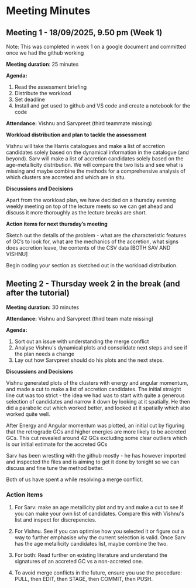 # Meeting Minutes #

## Meeting 1 - 18/09/2025, 9.50 pm (Week 1)
Note: This was completed in week 1 on a google document and committed once we had the github working

**Meeting duration**: 25 minutes

**Agenda:**
1. Read the assessment briefing
2. Distribute the workload
3. Set deadline 
4. Install and get used to github and VS code and create a notebook for the code

**Attendance:** Vishnu and Sarvpreet (third teammate missing)

**Workload distribution and plan to tackle the assessment**

Vishnu will take the Harris catalogues and make a list of accretion candidates solely based on the dynamical information in the catalogue (and beyond). 
Sarv will make a list of accretion candidates solely based on the age-metallicity distribution.
We will compare the two lists and see what is missing and maybe combine the methods for a comprehensive analysis of which clusters are accreted and which are in situ. 

**Discussions and Decisions**

Apart from the workload plan, we have decided on a thursday evening weekly meeting on top of the lecture meets so we can get ahead and discuss it more thoroughly as the lecture breaks are short. 

**Action items for next thursday’s meeting**

Sketch out the details of the problem - what are the characteristic features of GC’s to look for, what are the mechanics of the accretion, what signs does accretion leave, the contents of the CSV data [BOTH SAV AND VISHNU]

Begin coding your section as sketched out in the workload distribution. 

## Meeting 2 - Thursday week 2 in the break (and after the tutorial)

**Meeting duration:** 30 minutes

**Attendance:** Vishnu and Sarvpreet (third team mate missing)

**Agenda:** 
1. Sort out an issue with understanding the merge conflict
2. Analyse Vishnu's dynamical plots and consolidate next steps and see if the plan needs a change
3. Lay out how Sarvpreet should do his plots and the next steps. 

**Discussions and Decisions**

Vishnu generated plots of the clusters with energy and angular momentum, and made a cut to make a list of accretion candidates. The initial straight line cut was too strict - the idea we had was to start with quite a generous selection of candidates and narrow it down by looking at it spatially. He then did a parabolic cut which worked better, and looked at it spatially which also worked quite well. 

After Energy and Angular momentum was plotted, an initial cut by figuring that the retrograde GCs and higher energies are more likely to be accreted GCs. This cut revealed around 42 GCs excluding some clear outliers which is our initial estimate for the accreted GCs

Sarv has been wrestling with the github mostly - he has however imported and inspected the files and is aiming to get it done by tonight so we can discuss and fine tune the method better.

Both of us have spent a while resolving a merge conflict. 


### Action items
1. For Sarv: make an age metallicity plot and try and make a cut to see if you can make your own list of candidates. Compare this with Vishnu's list and inspect for discrepencies. 

2. For Vishnu. See if you can optimise how you selected it or figure out a way to further emphasise why the current selection is valid. Once Sarv has the age metallicity candidates list, maybe combine the two.

3. For both: Read further on existing literature and understand the signatures of an accreted GC vs a non-accreted one. 

4. To avoid merge conflicts in the future, ensure you use the procedure: PULL, then EDIT, then STAGE, then COMMIT, then PUSH. 


